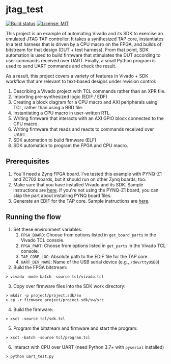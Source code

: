 # jtag\_test
[![Build status](https://badge.buildkite.com/7bcc2c2e3867a8d42311bb69ec3aa66ac339038fac3f7f37ee.svg?branch=master)](https://buildkite.com/stanford-aha/jtag-test)
[![License: MIT](https://img.shields.io/badge/License-MIT-yellow.svg)](https://opensource.org/licenses/MIT)

This project is an example of automating Vivado and its SDK to exercise an emulated JTAG TAP controller.  It takes a synthesized TAP core, instantiates in a test harness that is driven by a CPU macro on the FPGA, and builds of bitstream for that design (DUT + test harness).  From that point, SDK automation is used to build firmware that stimulates the DUT according to user commands received over UART.  Finally, a small Python program is used to send UART commands and check the result.

As a result, this project covers a variety of features in Vivado + SDK workflow that are relevant to text-based designs under revision control:
1. Describing a Vivado project with TCL commands rather than an XPR file.
2. Importing pre-synthesized logic (EDIF / EDF)
3. Creating a block diagram for a CPU macro and AXI peripherals using TCL, rather than using a BRD file.
4. Instantiating a CPU macro in user-written RTL.
5. Writing firmware that interacts with an AXI GPIO block connected to the CPU macro.
6. Writing firmware that reads and reacts to commands received over UART.
7. SDK automation to build firmware (ELF)
8. SDK automation to program the FPGA and CPU macro.

## Prerequisites
1. You'll need a Zynq FPGA board.  I've tested this example with PYNQ-Z1 and ZC702 boards, but it should run on other Zynq boards, too.  
2. Make sure that you have installed Vivado and its SDK.  Sample instructions are [here](https://gist.github.com/sgherbst/f73c31938d3483e6c72e3baf3443f66a).  If you're not using the PYNQ-Z1 board, you can skip the part about installing PYNQ board files.
3. Generate an EDIF for the TAP core.  Sample instructions are [here](https://gist.github.com/sgherbst/dbb9dfcd01afe0b187ee7263e0bd29d8).

## Running the flow
1. Set these environment variables:
    1. ``FPGA_BOARD``: Choose from options listed in ``get_board_parts`` in the Vivado TCL console.
    2. ``FPGA_PART``: Choose from options listed in ``get_parts`` in the Vivado TCL console.
    3. ``TAP_CORE_LOC``: Absolute path to the EDIF file for the TAP core.
    4. ``UART_DEV_NAME``: Name of the USB serial device (e.g., ``/dev/ttyUSB0``)
2. Build the FPGA bitstream:
```shell
> vivado -mode batch -source tcl/vivado.tcl
```
3. Copy over firmware files into the SDK work directory:
```shell
> mkdir -p project/project.sdk/sw
> cp -r firmware project/project.sdk/sw/src
```
4. Build the firmware:
```shell
> xsct -source tcl/sdk.tcl
```
5. Program the bitstream and firmware and start the program:
```shell
> xsct -batch -source tcl/program.tcl
```
6. Interact with CPU over UART (need Python 3.7+ with ``pyserial`` installed)
```shell
> python uart_test.py
```
